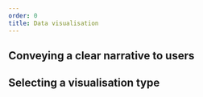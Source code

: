 ```yaml
---
order: 0
title: Data visualisation
---
```


## Conveying a clear narrative to users

## Selecting a visualisation type
